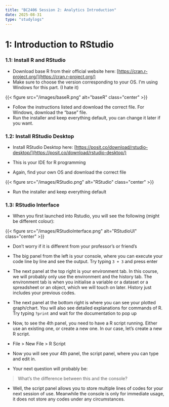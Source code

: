 ```yaml
---
title: "BC2406 Session 2: Analytics Introduction"
date: 2025-08-31
type: "studylogs"
---
```


# 1: Introduction to RStudio  

### 1.1: Install R and RStudio  
- Download base R from their official website here: [https://cran.r-project.org/](https://cran.r-project.org/)  
- Make sure to choose the version corresponding to your OS. I'm using Windows for this part. (I hate it)

{{< figure src="/images/baseR.png" alt="baseR" class="center" >}}

- Follow the instructions listed and download the correct file. For Windows, download the “base” file.  
- Run the installer and keep everything default, you can change it later if you want.  

### 1.2: Install RStudio Desktop  

- Install RStudio Desktop here: [https://posit.co/download/rstudio-desktop/](https://posit.co/download/rstudio-desktop/)  
- This is your IDE for R programming

- Again, find your own OS and download the correct file

{{< figure src="/images/RStudio.png" alt="RStudio" class="center" >}}

- Run the installer and keep everything default

### 1.3: RStudio Interface  

- When you first launched into Rstudio, you will see the following (might be different colour):

{{< figure src="/images/RStudioInterface.png" alt="RStudioUI" class="center" >}}

- Don’t worry if it is different from your professor’s or friend’s

- The big panel from the left is your console, where you can execute your code line by line and see the output. Try typing `3 + 3` and press enter

- The next panel at the top right is your environment tab. In this course, we will probably only use the environment and the history tab. The environment tab is when you initialise a variable or a dataset or a spreadsheet or an object, which we will touch on later. History just includes your previous codes.

- The next panel at the bottom right is where you can see your plotted graph/chart. You will also see detailed explanations for commands of R. Try typing `?print` and wait for the documentation to pop up

- Now, to see the 4th panel, you need to have a R script running. Either use an existing one, or create a new one. In our case, let’s create a new R script.

- File > New File > R Script

- Now you will see your 4th panel, the script panel, where you can type and edit in.

- Your next question will probably be: 
> What’s the difference between this and the console?

- Well, the script panel allows you to store multiple lines of codes for your next session of use. Meanwhile the console is only for immediate usage, it does not store any codes under any circumstances.  